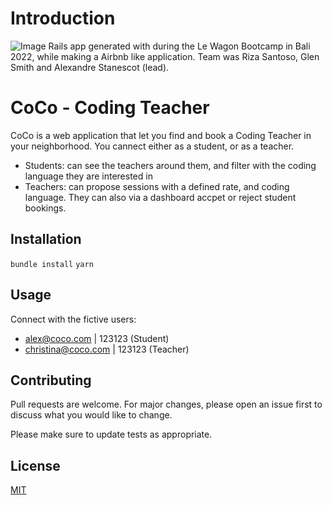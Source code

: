 # Introduction

![Image](file://app/asset/images/coco_logo.png)
Rails app generated with during the Le Wagon Bootcamp in Bali 2022, while making a Airbnb like application. Team was Riza Santoso, Glen Smith and Alexandre Stanescot (lead).

# CoCo - Coding Teacher

CoCo is a web application that let you find and book a Coding Teacher in your neighborhood. You cannect either as a student, or as a teacher.
* Students: can see the teachers around them, and filter with the coding language they are interested in
* Teachers: can propose sessions with a defined rate, and coding language. They can also via a dashboard accpet or reject student bookings.


## Installation

`bundle install`
`yarn`

## Usage

Connect with the fictive users:
* alex@coco.com | 123123 (Student)
* christina@coco.com | 123123 (Teacher)

## Contributing
Pull requests are welcome. For major changes, please open an issue first to discuss what you would like to change.

Please make sure to update tests as appropriate.

## License
[MIT](https://choosealicense.com/licenses/mit/)
